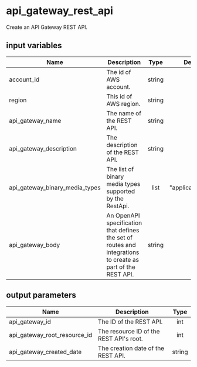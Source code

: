 # api_gateway_rest_api

Create an API Gateway REST API.

## input variables

| Name | Description | Type | Default | Required |
|------|-------------|:----:|:-----:|:-----:|
|account_id|The id of AWS account.|string||Yes|
|region|This id of AWS region.|string||Yes|
|api_gateway_name|The name of the REST API.|string||Yes|
|api_gateway_description|The description of the REST API.|string||Yes|
|api_gateway_binary_media_types|The list of binary media types supported by the RestApi.|list|[ "application/json" ]|No|
|api_gateway_body|An OpenAPI specification that defines the set of routes and integrations to create as part of the REST API.|string|""|No|


## output parameters

| Name | Description | Type |
|------|-------------|:----:|
|api_gateway_id|The ID of the REST API.|int|
|api_gateway_root_resource_id|The resource ID of the REST API's root.|int|
|api_gateway_created_date|The creation date of the REST API.|string|
